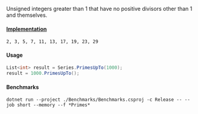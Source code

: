 Unsigned integers greater than 1 that have no positive divisors other than 1 and themselves.

#### [Implementation](https://github.com/Timmoth/DsaDotnet/blob/main/DsaDotnet/Series/Primes.cs)

```
2, 3, 5, 7, 11, 13, 17, 19, 23, 29
```

#### Usage
```cs
List<int> result = Series.PrimesUpTo(1000);
result = 1000.PrimesUpTo();
```

#### Benchmarks
```console
dotnet run --project ./Benchmarks/Benchmarks.csproj -c Release -- --job short --memory --f *Primes*
```
